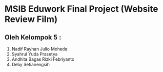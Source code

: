# MSIB Eduwork Final Project (Website Review Film)
## Oleh Kelompok 5 :

1. Nadif Rayhan Julio Mohede
2. Syahrul Yuda Prasetya
3. Andhita Bagas Rizki Febriyanto
4. Deby Setianengsih
